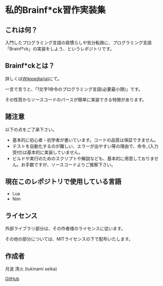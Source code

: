 # 私的Brainf*ck習作実装集

## これは何？

入門したプログラミング言語の肩慣らしや気分転換に、プログラミング言語「Brainf*ck」の実装をしよう、というレポジトリです。

## Brainf*ckとは？

詳しくは[Wikipedia(ja)](https://ja.wikipedia.org/wiki/Brainfuck)にて。

一言で言うと、「1文字1命令のプログラミング言語(必要最小限)」です。

その性質からソースコードのパースが簡単に実装できる特徴があります。

## 諸注意

以下の点をご了承下さい。

- 基本的に初心者・初学者が書いています。コードの品質は保証できません。
- テストを自動化するのが難しい、エラーが出やすい等の理由で、命令`,`(入力受付)は基本的に実装していません。
- ビルドや実行のためのスクリプトや解説なども、基本的に用意しておりません。お手数ですが、ソースコードよりご推察下さい。

## 現在このレポジトリで使用している言語

- Lua
- Nim

## ライセンス

外部ライブラリ部分は、その作者様のライセンスに従います。

その他の部分については、MITライセンスの下で配布いたします。

## 作成者

月波 清火 (tukinami seika)

[GitHub](https://github.com/tukinami)
